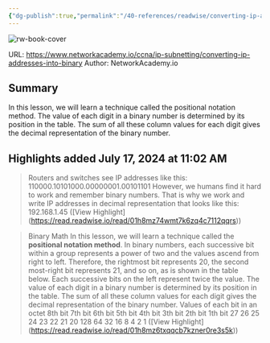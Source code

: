 ```yaml
---
{"dg-publish":true,"permalink":"/40-references/readwise/converting-ip-addresses-into-binary/","tags":["rw/articles"]}
---
```


![rw-book-cover](https://cdn.networkacademy.io/sites/default/files/2022-04/converting-ip-addresses-to-binary.png)
  
URL: https://www.networkacademy.io/ccna/ip-subnetting/converting-ip-addresses-into-binary
Author: NetworkAcademy.io

## Summary

In this lesson, we will learn a technique called the positional notation method. The value of each digit in a binary number is determined by its position in the table. The sum of all these column values for each digit gives the decimal representation of the binary number.

## Highlights added July 17, 2024 at 11:02 AM
>Routers and switches see IP addresses like this:
>110000.10101000.00000001.00101101
>However, we humans find it hard to work and remember binary numbers. That is why we work and write IP addresses in decimal representation that looks like this:
>192.168.1.45 ([View Highlight] (https://read.readwise.io/read/01h8mz74wmt7k6zq4c7112qqrs))


>Binary Math
>In this lesson, we will learn a technique called the **positional notation method**. In binary numbers, each successive bit within a group represents a power of two and the values ascend from right to left. Therefore, the rightmost bit represents 20, the second most-right bit represents 21, and so on, as is shown in the table below. Each successive bits on the left represent twice the value. The value of each digit in a binary number is determined by its position in the table. The sum of all these column values for each digit gives the decimal representation of the binary number.
>Values of each bit in an octet
>8th bit
>7th bit
>6th bit
>5th bit
>4th bit
>3th bit
>2th bit
>1th bit
>27
>26
>25
>24
>23
>22
>21
>20
>128
>64
>32
>16
>8
>4
>2
>1 ([View Highlight] (https://read.readwise.io/read/01h8mz6txqqcb7kzner0re3s5k))


